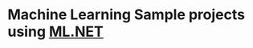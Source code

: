 # Machine Learning Sample projects using [ML.NET ](https://dotnet.microsoft.com/apps/machinelearning-ai/ml-dotnet)
